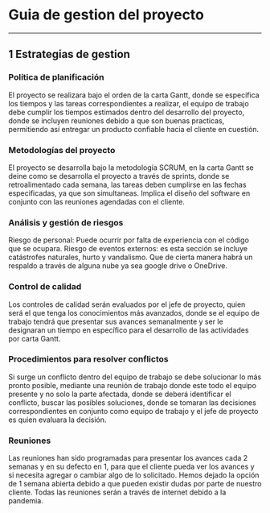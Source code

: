 # Guia de gestion del proyecto----------## 1 Estrategias de gestion### Política de planificación El proyecto se realizara bajo el orden de la carta Gantt, donde se especifica los tiempos y las tareas correspondientes a realizar, el equipo de trabajo debe cumplir los tiempos estimados dentro del desarrollo del proyecto, donde se incluyen reuniones debido a que son buenas practicas, permitiendo así entregar un producto confiable hacia el cliente en cuestión.### Metodologías del proyecto El proyecto se desarrolla bajo la metodología SCRUM, en la carta Gantt se deine como se desarrolla el proyecto a través de sprints, donde se retroalimentado cada semana, las tareas deben cumplirse en las fechas especificadas, ya que son simultaneas.Implica el diseño del software en conjunto con las reuniones agendadas con el cliente.### Análisis y gestión de riesgos Riesgo de personal: Puede ocurrir por falta de experiencia con el código que se ocupara.Riesgo de eventos externos: es esta sección se incluye catástrofes naturales, hurto y vandalismo.Que de cierta manera habrá un respaldo a través de alguna nube ya sea google drive o OneDrive.### Control de calidad Los controles de calidad serán evaluados por el jefe de proyecto, quien será el que tenga los conocimientos más avanzados, donde se el equipo de trabajo tendrá que presentar sus avances semanalmente y ser le designaran un tiempo en específico para el desarrollo de las actividades por carta Gantt.### Procedimientos para resolver conflictos Si surge un conflicto dentro del equipo de trabajo se debe solucionar lo más pronto posible, mediante una reunión de trabajo donde este todo el equipo presente y no solo la parte afectada, donde se deberá identificar el conflicto, buscar las posibles soluciones, donde se tomaran las decisiones correspondientes en conjunto como equipo de trabajo y el jefe de proyecto es quien evaluara la decisión.### ReunionesLas reuniones han sido programadas para presentar los avances cada 2 semanas y en su defecto en 1, para que el cliente pueda ver los avances y si necesita agregar o cambiar algo de lo solicitado. Hemos dejado la opción de 1 semana abierta debido a que pueden existir dudas por parte de nuestro cliente.Todas las reuniones serán a través de internet debido a la pandemia.